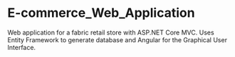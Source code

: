 # E-commerce_Web_Application
Web application for a fabric retail store with ASP.NET Core MVC. Uses Entity Framework to generate database and Angular for the Graphical User Interface.
